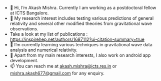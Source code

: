 - 👋 Hi, I’m Akash Mishra. Currently I am working as a postdoctoral fellow at ICTS Bangalore. 
- 👀 My research interest includes testing various predictions of general relativity and several other modified theories from gravitational wave observations.
- Take a look at my list of publications : https://inspirehep.net/authors/1687112?ui-citation-summary=true 
- 🌱 I’m currently learning various techniques in gravitational wave data analysis and numerical relativity.
- 💞️ Apart from my main research interests, I also work on android app development. 
- 📫 You can reach me at akash.mishra@icts.res.in or mishra.akash677@gmail.com for any enquiry.

<!---
akash-cosmos/akash-cosmos is a ✨ special ✨ repository because its `README.md` (this file) appears on your GitHub profile.
You can click the Preview link to take a look at your changes.
--->
